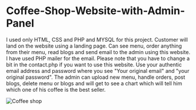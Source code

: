 # Coffee-Shop-Website-with-Admin-Panel
I used only HTML, CSS and PHP and MYSQL for this project. Customer will land on the website  using a landing page. Can see menu, order anything from their menu, read blogs and send email to the admin using this website. I have used PHP mailer for the email. Please note that you have to change a bit in the contact.php if you want to use this website. Use your authentic email address and password where you see "Your original email" and "your original password". The admin can upload new menu, handle orders, post blogs, delete menu or blogs and will get to see a chart which will tell him which one of his coffee is the best seller.


![Coffee shop](https://user-images.githubusercontent.com/66290875/134793043-e8181584-2d9f-4d6d-a764-c1dd641ce376.png)

